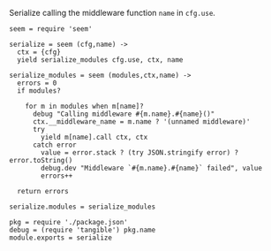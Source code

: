 Serialize calling the middleware function `name` in `cfg.use`.

    seem = require 'seem'

    serialize = seem (cfg,name) ->
      ctx = {cfg}
      yield serialize_modules cfg.use, ctx, name

    serialize_modules = seem (modules,ctx,name) ->
      errors = 0
      if modules?

        for m in modules when m[name]?
          debug "Calling middleware #{m.name}.#{name}()"
          ctx.__middleware_name = m.name ? '(unnamed middleware)'
          try
            yield m[name].call ctx, ctx
          catch error
            value = error.stack ? (try JSON.stringify error) ? error.toString()
            debug.dev "Middleware `#{m.name}.#{name}` failed", value
            errors++

      return errors

    serialize.modules = serialize_modules

    pkg = require './package.json'
    debug = (require 'tangible') pkg.name
    module.exports = serialize
